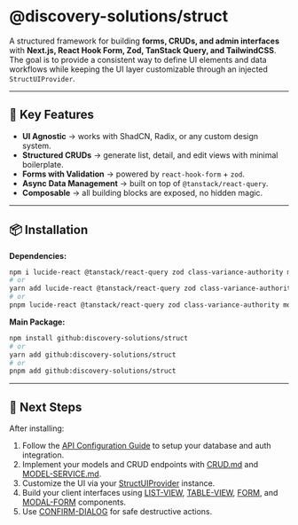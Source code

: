 # @discovery-solutions/struct

A structured framework for building **forms, CRUDs, and admin interfaces** with **Next.js, React Hook Form, Zod, TanStack Query, and TailwindCSS**.
The goal is to provide a consistent way to define UI elements and data workflows while keeping the UI layer customizable through an injected `StructUIProvider`.

---

## 🚀 Key Features

* **UI Agnostic** → works with ShadCN, Radix, or any custom design system.
* **Structured CRUDs** → generate list, detail, and edit views with minimal boilerplate.
* **Forms with Validation** → powered by `react-hook-form` + `zod`.
* **Async Data Management** → built on top of `@tanstack/react-query`.
* **Composable** → all building blocks are exposed, no hidden magic.

---

## 📦 Installation

**Dependencies:**

```bash
npm i lucide-react @tanstack/react-query zod class-variance-authority mongoose
# or
yarn add lucide-react @tanstack/react-query zod class-variance-authority mongoose
# or
pnpm lucide-react @tanstack/react-query zod class-variance-authority mongoose
```

**Main Package:**
```bash
npm install github:discovery-solutions/struct
# or
yarn add github:discovery-solutions/struct
# or
pnpm add github:discovery-solutions/struct
```

---

## 📖 Next Steps

After installing:

1. Follow the [API Configuration Guide](./docs/api/CONFIG.md) to setup your database and auth integration.
2. Implement your models and CRUD endpoints with [CRUD.md](./docs/api/CRUD.md) and [MODEL-SERVICE.md](./docs/api/MODEL-SERVICE.md).
3. Customize the UI via your [StructUIProvider](./docs/client/CONFIG.md) instance.
4. Build your client interfaces using [LIST-VIEW](./docs/client/LIST-VIEW.md), [TABLE-VIEW](./docs/client/TABLE-VIEW.md), [FORM](./docs/client/FORM.md), and [MODAL-FORM](./docs/client/MODAL-FORM.md) components.
5. Use [CONFIRM-DIALOG](./docs/client/CONFIRM-DIALOG.md) for safe destructive actions.